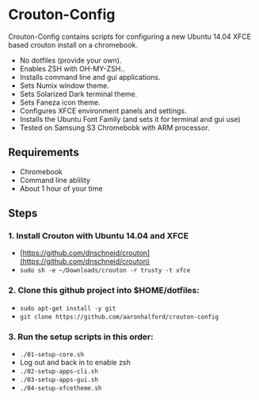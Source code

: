 Crouton-Config
==============

Crouton-Config contains scripts for configuring a new Ubuntu 14.04 XFCE based crouton install on a chromebook.

* No dotfiles (provide your own).
* Enables ZSH with OH-MY-ZSH..
* Installs command line and gui applications.
* Sets Numix window theme.
* Sets Solarized Dark terminal theme.
* Sets Faneza icon theme.
* Configures XFCE environment panels and settings.
* Installs the Ubuntu Font Family (and sets it for terminal and gui use)
* Tested on Samsung S3 Chromebobk with ARM processor.

Requirements
------------

* Chromebook
* Command line ablility
* About 1 hour of your time

Steps
-----

### 1. Install Crouton with Ubuntu 14.04 and XFCE

* [https://github.com/dnschneid/crouton](https://github.com/dnschneid/crouton)
* `sudo sh -e ~/Downloads/crouton -r trusty -t xfce`

### 2. Clone this github project into $HOME/dotfiles:

* `sudo apt-get install -y git`
* `git clone https://github.com/aaronhalford/crouton-config`

### 3. Run the setup scripts in this order:

* `./01-setup-core.sh`
* Log out and back in to enable zsh
* `./02-setup-apps-cli.sh`
* `./03-setup-apps-gui.sh`
* `./04-setup-xfcetheme.sh`

